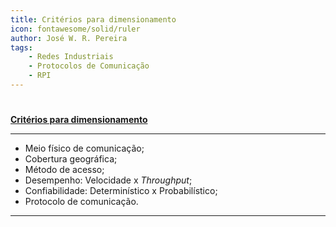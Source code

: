 ```yaml
---
title: Critérios para dimensionamento
icon: fontawesome/solid/ruler
author: José W. R. Pereira
tags:
    - Redes Industriais
    - Protocolos de Comunicação
    - RPI
---
```


#

**[Critérios para dimensionamento](slides/aula03-criterios_para_dimensionamento.pdf)**

---

- Meio físico de comunicação;
- Cobertura geográfica;
- Método de acesso;
- Desempenho: Velocidade x *Throughput*;
- Confiabilidade: Determinístico x Probabilístico;
- Protocolo de comunicação.

---
